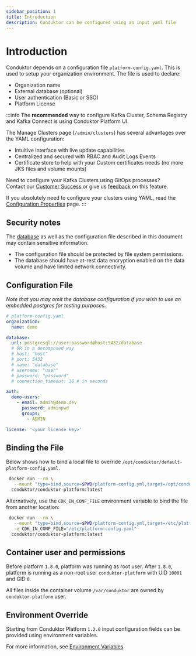 ```yaml
---
sidebar_position: 1
title: Introduction
description: Conduktor can be configured using an input yaml file
---
```


# Introduction

Conduktor depends on a configuration file `platform-config.yaml`. This is used to setup your organization environment. The file is used to declare:

- Organization name
- External database (optional)
- User authentication (Basic or SSO)
- Platform License

:::info
The **recommended** way to configure Kafka Cluster, Schema Registry and Kafka Connect is using Conduktor Platform UI.

The Manage Clusters page (`/admin/clusters`) has several advantages over the YAML configuration:

- Intuitive interface with live update capabilities
- Centralized and secured with RBAC and Audit Logs Events
- Certificate store to help with your Custom certificates needs (no more JKS files and volume mounts)

Need to configure your Kafka Clusters using GitOps processes?  
Contact our [Customer Success](https://www.conduktor.io/contact/support) or give us [feedback](https://product.conduktor.help/c/75-public-apis) on this feature.

If you absolutely need to configure your clusters using YAML, read the [Configuration Properties](/platform/configuration/env-variables/#kafka-clusters-properties) page.
:::


## Security notes

The [database](/platform/configuration/database/) as well as the configuration file described in this document may contain sensitive information.

- The configuration file should be protected by file system permissions.
- The database should have at-rest data encryption enabled on the data volume and have limited network connectivity.

## Configuration File

_Note that you may omit the database configuration if you wish to use an embedded postgres for testing purposes._

```yaml
# platform-config.yaml
organization:
  name: demo

database:
  url: postgresql://user:password@host:5432/database
  # OR in a decomposed way
  # host: "host"
  # port: 5432
  # name: "database"
  # username: "user"
  # password: "password"
  # connection_timeout: 30 # in seconds

auth:
  demo-users:
    - email: admin@demo.dev
      password: adminpwd
      groups:
        - ADMIN

license: '<your license key>'
```

## Binding the File

Below shows how to bind a local file to override `/opt/conduktor/default-platform-config.yaml`.

```bash
 docker run --rm \
   --mount "type=bind,source=$PWD/platform-config.yml,target=/opt/conduktor/default-platform-config.yaml"
  conduktor/conduktor-platform:latest
```

Alternatively, use the `CDK_IN_CONF_FILE` environment variable to bind the file from another location:

```bash
 docker run --rm \
   --mount "type=bind,source=$PWD/platform-config.yml,target=/etc/platform-config.yaml" \
   -e CDK_IN_CONF_FILE="/etc/platform-config.yaml"
  conduktor/conduktor-platform:latest
```

## Container user and permissions

Before platform `1.8.0`, platform was running as root user. After `1.8.0`, platform is running as a non-root user `conduktor-platform` with UID `10001` and GID `0`.

All files inside the container volume `/var/conduktor` are owned by `conduktor-platform` user.

## Environment Override

Starting from Conduktor Platform `1.2.0` input configuration fields can be provided using environment variables.

For more information, see [Environment Variables](/platform/configuration/env-variables/)
